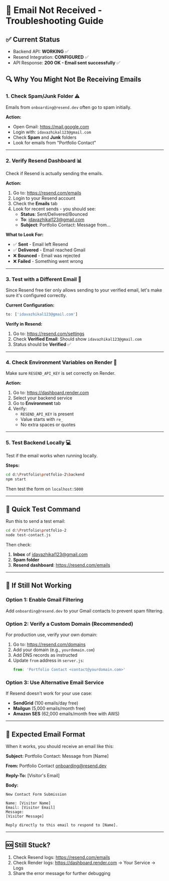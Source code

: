 # 📧 Email Not Received - Troubleshooting Guide

## ✅ Current Status
- Backend API: **WORKING** ✅
- Resend Integration: **CONFIGURED** ✅
- API Response: **200 OK - Email sent successfully** ✅

## 🔍 Why You Might Not Be Receiving Emails

### 1. **Check Spam/Junk Folder** ⚠️
Emails from `onboarding@resend.dev` often go to spam initially.

**Action:**
- Open Gmail: https://mail.google.com
- Login with: `idavazhikal123@gmail.com`
- Check **Spam** and **Junk** folders
- Look for emails from "Portfolio Contact"

---

### 2. **Verify Resend Dashboard** 📊
Check if Resend is actually sending the emails.

**Action:**
1. Go to: https://resend.com/emails
2. Login to your Resend account
3. Check the **Emails** tab
4. Look for recent sends - you should see:
   - **Status**: Sent/Delivered/Bounced
   - **To**: idavazhikal123@gmail.com
   - **Subject**: Portfolio Contact: Message from...

**What to Look For:**
- ✅ **Sent** - Email left Resend
- ✅ **Delivered** - Email reached Gmail
- ❌ **Bounced** - Email was rejected
- ❌ **Failed** - Something went wrong

---

### 3. **Test with a Different Email** 🧪
Since Resend free tier only allows sending to your verified email, let's make sure it's configured correctly.

**Current Configuration:**
```javascript
to: ['idavazhikal123@gmail.com']
```

**Verify in Resend:**
1. Go to: https://resend.com/settings
2. Check **Verified Email**: Should show `idavazhikal123@gmail.com`
3. Status should be **Verified** ✅

---

### 4. **Check Environment Variables on Render** 🔧
Make sure `RESEND_API_KEY` is set correctly on Render.

**Action:**
1. Go to: https://dashboard.render.com
2. Select your backend service
3. Go to **Environment** tab
4. Verify:
   - `RESEND_API_KEY` is present
   - Value starts with `re_`
   - No extra spaces or quotes

---

### 5. **Test Backend Locally** 💻
Test if the email works when running locally.

**Steps:**
```bash
cd d:\Protfolio\protfolio-2\backend
npm start
```

Then test the form on `localhost:5000`

---

## 🚀 Quick Test Command

Run this to send a test email:
```bash
cd d:\Protfolio\protfolio-2
node test-contact.js
```

Then check:
1. **Inbox** of idavazhikal123@gmail.com
2. **Spam folder**
3. **Resend dashboard**: https://resend.com/emails

---

## 🔧 If Still Not Working

### Option 1: Enable Gmail Filtering
Add `onboarding@resend.dev` to your Gmail contacts to prevent spam filtering.

### Option 2: Verify a Custom Domain (Recommended)
For production use, verify your own domain:
1. Go to: https://resend.com/domains
2. Add your domain (e.g., `yourdomain.com`)
3. Add DNS records as instructed
4. Update `from` address in `server.js`:
   ```javascript
   from: 'Portfolio Contact <contact@yourdomain.com>'
   ```

### Option 3: Use Alternative Email Service
If Resend doesn't work for your use case:
- **SendGrid** (100 emails/day free)
- **Mailgun** (5,000 emails/month free)
- **Amazon SES** (62,000 emails/month free with AWS)

---

## 📝 Expected Email Format

When it works, you should receive an email like this:

**Subject:** Portfolio Contact: Message from [Name]

**From:** Portfolio Contact <onboarding@resend.dev>

**Reply-To:** [Visitor's Email]

**Body:**
```
New Contact Form Submission

Name: [Visitor Name]
Email: [Visitor Email]
Message:
[Visitor Message]

Reply directly to this email to respond to [Name].
```

---

## 🆘 Still Stuck?

1. Check Resend logs: https://resend.com/emails
2. Check Render logs: https://dashboard.render.com → Your Service → Logs
3. Share the error message for further debugging
